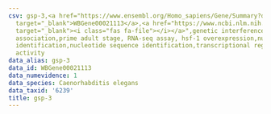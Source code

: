 ```yaml
---
csv: gsp-3,<a href="https://www.ensembl.org/Homo_sapiens/Gene/Summary?db=core;g=WBGene00021113"
  target="_blank">WBGene00021113</a>,<a href="https://www.ncbi.nlm.nih.gov/pubmed/30894454"
  target="_blank"><i class="fas fa-file"></i></a>",genetic interference,functional
  association,prime adult stage, RNA-seq assay, hsf-1 overexpression,nucleotide sequence
  identification,nucleotide sequence identification,transcriptional regulation,up-regulates
  activity
data_alias: gsp-3
data_id: WBGene00021113
data_numevidence: 1
data_species: Caenorhabditis elegans
data_taxid: '6239'
title: gsp-3
---
```

